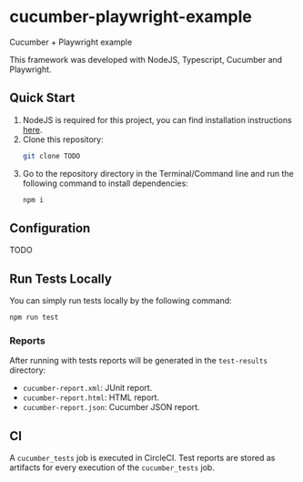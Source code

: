 # cucumber-playwright-example
 Cucumber + Playwright example

This framework was developed with NodeJS, Typescript, Cucumber and Playwright.

## Quick Start
1. NodeJS is required for this project, you can find installation instructions [here](https://nodejs.org/en/).
2. Clone this repository:
    ```sh
    git clone TODO
    ```
3. Go to the repository directory in the Terminal/Command line and run the following command to install dependencies:
    ```sh
    npm i
    ```

## Configuration
TODO

## Run Tests Locally
You can simply run tests locally by the following command:
```sh
npm run test
```

### Reports
After running with tests reports will be generated in the `test-results` directory:
-   `cucumber-report.xml`: JUnit report.
-   `cucumber-report.html`: HTML report.
-   `cucumber-report.json`: Cucumber JSON report.

## CI
A `cucumber_tests` job is executed in CircleCI.
Test reports are stored as artifacts for every execution of the `cucumber_tests` job.